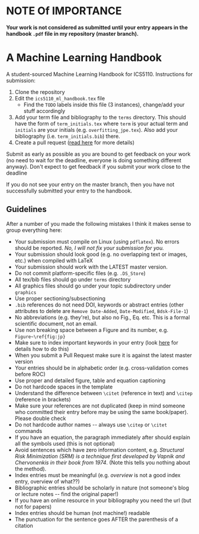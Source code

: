 # NOTE Of IMPORTANCE

**Your work is not considered as submitted until your entry appears in the handbook `.pdf` file in my repository (master branch).**

# A Machine Learning Handbook

A student-sourced Machine Learning Handbook for ICS5110.  Instructions for submission:

1. Clone the repository
2. Edit the `ics5110_ml_handbook.tex` file
   * Find the `TODO` labels inside this file (3 instances), change/add your stuff accordingly
3. Add your term file and bibliography to the `terms` directory.  This should have 
the form of `term_initials.tex` where `term` is your actual term and 
`initials` are your initials (e.g. `overfitting_jpe.tex`).  Also add your
bibliography (i.e. `term_initials.bib`) there.
4. Create a pull request ([read here](https://help.github.com/articles/creating-a-pull-request/) for more details)

Submit as early as possible as you are bound to get feedback on your work (no need to wait for the deadline, everyone is doing something different anyway).  Don't expect to get feedback if you submit your work close to the deadline

If you do not see your entry on the master branch, then you have not successfully submitted your entry to the handbook.

## Guidelines

After a number of you made the following mistakes I think it makes sense to group everything here:

*  Your submission must compile on Linux (using `pdflatex`).  No errors should be reported.  *No, I will not fix your submission for you.*
*  Your submission should look good (e.g. no overlapping text or images, etc.) when compiled with LaTeX
*  Your submission should work with the LATEST master version.
*  Do not commit platform-specific files (e.g. `.DS_Store`)
*  All tex/bib files should go under `terms` directory
*  All graphics files should go under your topic subdirectory under `graphics`
*  Use proper sectioning/subsectioning
*  `.bib` references do not need DOI, keywords or abstract entries (other attributes to delete are `Remove Date-Added`, `Date-Modified`, `Bdsk-File-1`)
*  No abbreviations (e.g. they're), but also no Fig., Eq. etc.  This is a formal scientific document, not an email.
*  Use non breaking space between a Figure and its number, e.g. `Figure~\ref{fig:jp}`
*  Make sure to index important keywords in your entry (look [here](https://en.wikibooks.org/wiki/LaTeX/Indexing) for details how to do this)
*  When you submit a Pull Request make sure it is against the latest master version
*  Your entries should be in alphabetic order (e.g. cross-validation comes before ROC)
*  Use proper and detailed figure, table and equation captioning
*  Do not hardcode spaces in the template
*  Understand the difference between `\citet` (reference in text) and `\citep` (reference in brackets)
*  Make sure your references are not duplicated (keep in mind someone who committed their entry before may be using the same book/paper).  Please double check
*  Do not hardcode author names -- always use `\citep` or `\citet` commands
*  If you have an equation, the paragraph immediately after should explain all the symbols used (this is not optional)
*  Avoid sentences which have zero information content, e.g. _Structural Risk Minimization (SRM) is a technique first developed by Vapnik and Chervonenkis in their book from 1974_.  (Note this tells you nothing about the method).
*  Index entries must be meaningful (e.g. _overview_ is not a good index entry, overview of what??)
*  Bibliographic entries should be scholarly in nature (not someone's blog or lecture notes -- find the original paper!)
*  If you have an online resource in your bibliography you need the url (but not for papers)
*  Index entries should be human (not machine!) readable
*  The punctuation for the sentence goes AFTER the parenthesis of a citation
